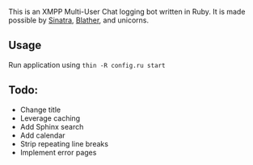 This is an XMPP Multi-User Chat logging bot written in Ruby. It is made possible by [Sinatra](http://sinatrarb.com), [Blather](https://github.com/adhearsion/blather), and unicorns.

Usage
-----

Run application using `thin -R config.ru start`

Todo:
----
* Change title
* Leverage caching
* Add Sphinx search
* Add calendar
* Strip repeating line breaks
* Implement error pages
